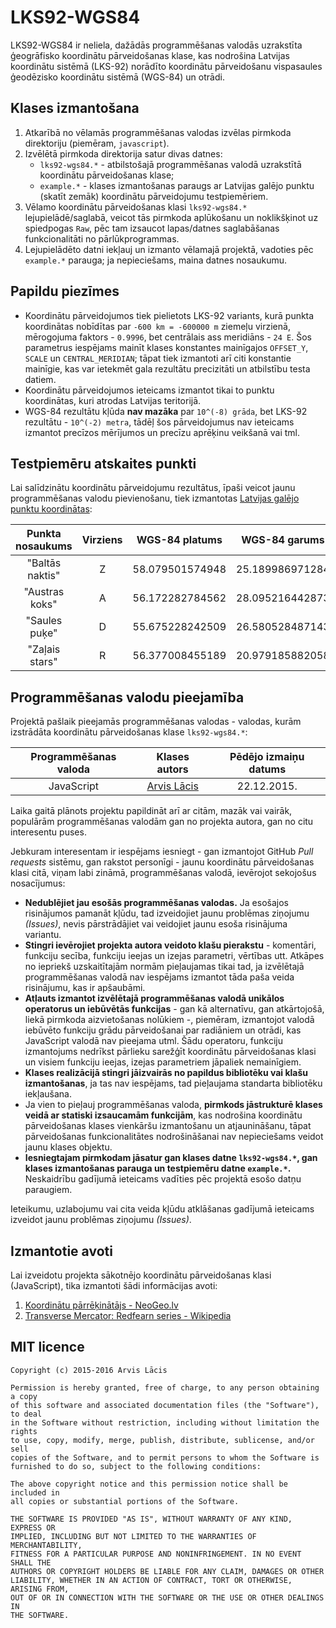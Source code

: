 # LKS92-WGS84 #

LKS92-WGS84 ir neliela, dažādās programmēšanas valodās uzrakstīta ģeogrāfisko koordinātu pārveidošanas klase,
kas nodrošina Latvijas koordinātu sistēmā (LKS-92) norādīto koordinātu pārveidošanu vispasaules ģeodēzisko
koordinātu sistēmā (WGS-84) un otrādi.

## Klases izmantošana ##

1. Atkarībā no vēlamās programmēšanas valodas izvēlas pirmkoda direktoriju (piemēram, `javascript`).
2. Izvēlētā pirmkoda direktorija satur divas datnes:
    - `lks92-wgs84.*` - atbilstošajā programmēšanas valodā uzrakstītā koordinātu pārveidošanas klase;
    - `example.*` - klases izmantošanas paraugs ar Latvijas galējo punktu (skatīt zemāk) koordinātu pārveidojumu testpiemēriem.
3. Vēlamo koordinātu pārveidošanas klasi `lks92-wgs84.*` lejupielādē/saglabā, veicot tās pirmkoda aplūkošanu un noklikšķinot
uz spiedpogas `Raw`, pēc tam izsaucot lapas/datnes saglabāšanas funkcionalitāti no pārlūkprogrammas.
4. Lejupielādēto datni iekļauj un izmanto vēlamajā projektā, vadoties pēc `example.*` parauga; ja nepieciešams, maina datnes nosaukumu.

## Papildu piezīmes ##

- Koordinātu pārveidojumos tiek pielietots LKS-92 variants, kurā punkta koordinātas nobīdītas par `-600 km = -600000 m` ziemeļu virzienā,
mērogojuma faktors - `0.9996`, bet centrālais ass meridiāns - `24 E`.
Šos parametrus iespējams mainīt klases konstantes mainīgajos `OFFSET_Y`, `SCALE` un `CENTRAL_MERIDIAN`; tāpat tiek izmantoti
arī citi konstantie mainīgie, kas var ietekmēt gala rezultātu precizitāti un atbilstību testa datiem.
- Koordinātu pārveidojumos ieteicams izmantot tikai to punktu koordinātas, kuri atrodas Latvijas teritorijā.
- WGS-84 rezultātu kļūda **nav mazāka** par `10^(-8) grāda`, bet LKS-92 rezultātu - `10^(-2) metra`, tādēļ šos pārveidojumus
nav ieteicams izmantot precīzos mērījumos un precīzu aprēķinu veikšanā vai tml.

## Testpiemēru atskaites punkti ##

Lai salīdzinātu koordinātu pārveidojumu rezultātus, īpaši veicot jaunu programmēšanas valodu pievienošanu, tiek izmantotas
[Latvijas galējo punktu koordinātas](http://www.vietas.lv/index.php?p=34&gid=15):

| Punkta nosaukums | Virziens |  WGS-84 platums  |  WGS-84 garums  |  LKS-92 X  |  LKS-92 Y  |
|:----------------:|:--------:|:----------------:|:---------------:|:----------:|:----------:|
| "Baltās naktis"  | Z        |  58.079501574948 | 25.189986971284 | 570181.000 | 438180.000 |
| "Austras koks"   | A        |  56.172282784562 | 28.095216442873 | 754190.003 | 232806.000 |
| "Saules puķe"    | D        |  55.675228242509 | 26.580528487143 | 662269.000 | 172953.000 |
| "Zaļais stars"   | R        |  56.377008455189 | 20.979185882058 | 313470.000 | 252137.000 |

## Programmēšanas valodu pieejamība ##

Projektā pašlaik pieejamās programmēšanas valodas - valodas, kurām izstrādāta koordinātu pārveidošanas klase `lks92-wgs84.*`:

| Programmēšanas valoda |                 Klases autors                | Pēdējo izmaiņu datums |
|:---------------------:|:--------------------------------------------:|:---------------------:|
| JavaScript            | [Arvis Lācis](https://github.com/arvislacis) | 22.12.2015.           |

Laika gaitā plānots projektu papildināt arī ar citām, mazāk vai vairāk, populārām programmēšanas valodām gan no projekta autora,
gan no citu interesentu puses.

Jebkuram interesentam ir iespējams iesniegt - gan izmantojot GitHub *Pull requests* sistēmu, gan rakstot personīgi -
jaunu koordinātu pārveidošanas klasi citā, viņam labi zināmā, programmēšanas valodā, ievērojot sekojošus nosacījumus:
- **Nedublējiet jau esošās programmēšanas valodas.** Ja esošajos risinājumos pamanāt kļūdu, tad izveidojiet jaunu problēmas
ziņojumu *(Issues)*, nevis pārstrādājiet vai veidojiet jaunu esoša risinājuma variantu.
- **Stingri ievērojiet projekta autora veidoto klašu pierakstu** - komentāri, funkciju secība, funkciju ieejas un izejas
parametri, vērtības utt. Atkāpes no iepriekš uzskaitītajām normām pieļaujamas tikai tad, ja izvēlētajā programmēšanas valodā nav iespējams
izmantot tāda paša veida risinājumu, kas ir apšaubāmi.
- **Atļauts izmantot izvēlētajā programmēšanas valodā unikālos operatorus un iebūvētās funkcijas** - gan kā alternatīvu, gan atkārtojošā,
liekā pirmkoda aizvietošanas nolūkiem -, piemēram, izmantojot valodā iebūvēto funkciju grādu pārveidošanai par radiāniem un otrādi, kas
JavaScript valodā nav pieejama utml. Šādu operatoru, funkciju izmantojums nedrīkst pārlieku sarežģīt koordinātu pārveidošanas klasi un
visiem funkciju ieejas, izejas parametriem jāpaliek nemainīgiem.
- **Klases realizācijā stingri jāizvairās no papildus bibliotēku vai klašu izmantošanas**, ja tas nav iespējams, tad pieļaujama
standarta bibliotēku iekļaušana.
- Ja vien to pieļauj programmēšanas valoda, **pirmkods jāstrukturē klases veidā ar statiski izsaucamām funkcijām**, kas nodrošina
koordinātu pārveidošanas klases vienkāršu izmantošanu un atjaunināšanu, tāpat pārveidošanas funkcionalitātes nodrošināšanai
nav nepieciešams veidot jaunu klases objektu.
- **Iesniegtajam pirmkodam jāsatur gan klases datne `lks92-wgs84.*`, gan klases izmantošanas parauga un testpiemēru datne `example.*`.**
Neskaidrību gadījumā ieteicams vadīties pēc projektā esošo datņu paraugiem.

Ieteikumu, uzlabojumu vai cita veida kļūdu atklāšanas gadījumā ieteicams izveidot jaunu problēmas ziņojumu *(Issues)*.

## Izmantotie avoti ##

Lai izveidotu projekta sākotnējo koordinātu pārveidošanas klasi (JavaScript), tika izmantoti šādi informācijas avoti:

1. [Koordinātu pārrēķinātājs - NeoGeo.lv](http://neogeo.lv/ekartes/koord2/)
2. [Transverse Mercator: Redfearn series - Wikipedia](https://en.wikipedia.org/wiki/Transverse_Mercator:_Redfearn_series)

## MIT licence ##

    Copyright (c) 2015-2016 Arvis Lācis

    Permission is hereby granted, free of charge, to any person obtaining a copy
    of this software and associated documentation files (the "Software"), to deal
    in the Software without restriction, including without limitation the rights
    to use, copy, modify, merge, publish, distribute, sublicense, and/or sell
    copies of the Software, and to permit persons to whom the Software is
    furnished to do so, subject to the following conditions:

    The above copyright notice and this permission notice shall be included in
    all copies or substantial portions of the Software.

    THE SOFTWARE IS PROVIDED "AS IS", WITHOUT WARRANTY OF ANY KIND, EXPRESS OR
    IMPLIED, INCLUDING BUT NOT LIMITED TO THE WARRANTIES OF MERCHANTABILITY,
    FITNESS FOR A PARTICULAR PURPOSE AND NONINFRINGEMENT. IN NO EVENT SHALL THE
    AUTHORS OR COPYRIGHT HOLDERS BE LIABLE FOR ANY CLAIM, DAMAGES OR OTHER
    LIABILITY, WHETHER IN AN ACTION OF CONTRACT, TORT OR OTHERWISE, ARISING FROM,
    OUT OF OR IN CONNECTION WITH THE SOFTWARE OR THE USE OR OTHER DEALINGS IN
    THE SOFTWARE.
